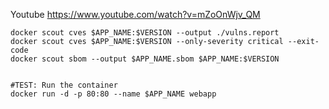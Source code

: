 Youtube
https://www.youtube.com/watch?v=mZoOnWjv_QM
```
docker scout cves $APP_NAME:$VERSION --output ./vulns.report
docker scout cves $APP_NAME:$VERSION --only-severity critical --exit-code
docker scout sbom --output $APP_NAME.sbom $APP_NAME:$VERSION


#TEST: Run the container
docker run -d -p 80:80 --name $APP_NAME webapp
```
